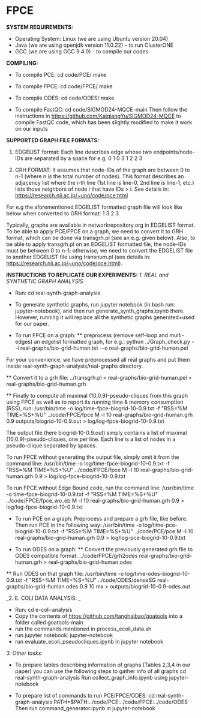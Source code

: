 # FPCE

**SYSTEM REQUIREMENTS:**
* Operating System: Linux (we are using Ubuntu version 20.04)
* Java (we are using openjdk version 11.0.22) – to run ClusterONE
* GCC (we are using GCC 9.4.0) - to compile our codes

**COMPILING:**
* To compile PCE:
cd code/PCE/
make

* To compile FPCE:
cd code/FPCE/
make

* To compile ODES:
cd code/ODES/
make

* To compile FastQC:
cd code/SIGMOD24-MQCE-main
Then follow the instructions in https://github.com/KaiqiangYu/SIGMOD24-MQCE to compile FastQC code, which has been slightly modified to make it work on our inputs 


**SUPPORTED GRAPH FILE FORMATS:**
1. EDGELIST format: 
Each line describes edge whose two endpoints/node-IDs are separated by a space for e.g.
0 1
0 3
1 2
2 3

2. GRH FORMAT:
It assumes that node-IDs of the graph are between 0 to n-1 (where n is the total number of nodes). This format describes an adjacency list where the i-th line (1st line is line-0, 2nd line is line-1, etc.) lists those neighbors of node i that have IDs > i. See details in: https://research.nii.ac.jp/~uno/code/pce.html

For e.g the aforementioned EDGELIST formatted graph file will look like below when converted to GRH format:
1 3
2
3

Typically, graphs are available in networkrepository.org in EDGELIST format. To be able to apply PCE/FPCE on a graph, we need to convert it to GRH format, which can be done via transgrh.pl (see an e.g. given below). Also, to be able to apply transgrh.pl on an EDGELIST formatted file, the node-IDs must be between 0 to n-1; otherwise, we need to convert the EDGELIST file to another EDGELIST file using transnum.pl (see details in: https://research.nii.ac.jp/~uno/code/pce.html).


**INSTRUCTIONS TO REPLICATE OUR EXPERIMENTS:**
_1. REAL and SYNTHETIC GRAPH ANALYSIS_
* Run: cd real-synth-graph-analysis

* To generate synthetic graphs, run jupyter notebook (in bash run: jupyter-notebook), and then run generate_synth_graphs.ipynb there. However, running it will replace all the synthetic graphs generated+used for our paper.


* To run FPCE on a graph:
** preprocess (remove self-loop and multi-edges) an edgelist formatted graph, for e.g.:
python ../Graph_check.py --i real-graphs/bio-grid-human.txt --o real-graphs/bio-grid-human.pel

For your convenience, we have preprocessed all real graphs and put them inside real-synth-graph-analysis/real-graphs directory.

** Convert it to a grh file:
../transgrh.pl < real-graphs/bio-grid-human.pel > real-graphs/bio-grid-human.grh

** Finally to compute all maximal (10,0.9)-pseudo-cliques from this graph using FPCE as well as to report its running time & memory consumption (RSS), run:
/usr/bin/time -o log/time-fpce-biogrid-10-0.9.txt -f "RSS=%M TIME=%S+%U" ../code/FPCE/fpce M -l 10 real-graphs/bio-grid-human.grh 0.9 outputs/biogrid-10-0.9.out > log/log-fpce-biogrid-10-0.9.txt

The output file (here biogrid-10-0.9.out) simply contains a list of maximal (10,0.9)-pseudo-cliques, one per line. Each line is a list of nodes in a pseudo-clique separated by spaces.

To run FPCE without generating the output file, simply omit it from the command line:
/usr/bin/time -o log/time-fpce-biogrid-10-0.9.txt -f "RSS=%M TIME=%S+%U" ../code/FPCE/fpce M -l 10 real-graphs/bio-grid-human.grh 0.9 > log/log-fpce-biogrid-10-0.9.txt

To run FPCE without Edge Bound code, run the command line:
/usr/bin/time -o time-fpce-biogrid-10-0.9.txt -f "RSS=%M TIME=%S+%U" ../code/FPCE/fpce_wo_eb M -l 10 real-graphs/bio-grid-human.grh 0.9 > log/log-fpce-biogrid-10-0.9.txt


* To run PCE on a graph:
Preprocess and prepare a grh file, like before. Then run PCE in the following way:
/usr/bin/time -o log/time-pce-biogrid-10-0.9.txt -f "RSS=%M TIME=%S+%U" ../code/PCE/pce M -l 10 real-graphs/bio-grid-human.grh 0.9 > log/log-pce-biogrid-10-0.9.txt

* To run ODES on a graph:
** Convert the previously generated grh file to ODES compatible format:
../code/FPCE/grh2odes real-graphs/bio-grid-human.grh > real-graphs/bio-grid-human.odes

** Run ODES on that graph file:
/usr/bin/time -o log/time-odes-biogrid-10-0.9.txt -f "RSS=%M TIME=%S+%U" ../code/ODES/denseSG real-graphs/bio-grid-human.odes 0.9 10 mx > outputs/biogrid-10-0.9-odes.out

_2. E. COLI DATA ANALYSIS: _
* Run: cd e-coli-analysis
* Copy the contents of https://github.com/tanghaibao/goatools into a folder called goatools-main
* run the commands mentioned in process_ecoli_data.sh
* run jupyter notebook: jupyter-notebook
* run evaluate_ecoli_pseudocliques.ipynb in jupyter notebook

_3. Other tasks:_
* To prepare tables describing information of graphs (Tables 2,3,4 in our paper) you can use the following steps to gather info of all graphs
cd real-synth-graph-analysis
Run collect_graph_info.ipynb using jupyter-notebook

* To prepare list of commands to run PCE/FPCE/ODES:
cd real-synth-graph-analysis
PATH=$PATH:../code/PCE:../code/FPCE:../code/ODES
Then run command_generator.ipynb in jupyter-notebook

